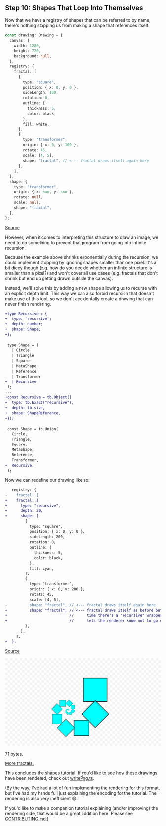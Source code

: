 ## Step 10: Shapes That Loop Into Themselves

Now that we have a registry of shapes that can be referred to by name, there's
nothing stopping us from making a shape that references itself:

```ts
const drawing: Drawing = {
  canvas: {
    width: 1280,
    height: 720,
    background: null,
  },
  registry: {
    fractal: [
      {
        type: "square",
        position: { x: 0, y: 0 },
        sideLength: 100,
        rotation: 0,
        outline: {
          thickness: 5,
          color: black,
        },
        fill: white,
      },
      {
        type: "transformer",
        origin: { x: 0, y: 100 },
        rotate: 45,
        scale: [4, 5],
        shape: "fractal", // <--- fractal draws itself again here
      },
    ],
  },
  shape: {
    type: "transformer",
    origin: { x: 640, y: 360 },
    rotate: null,
    scale: null,
    shape: "fractal",
  },
};
```

[Source](./step10_1.ts)

However, when it comes to interpreting this structure to draw an image, we need
to do something to prevent that program from going into infinite recursion.

Because the example above shrinks exponentially during the recursion, we could
implement stopping by ignoring shapes smaller than one pixel. It's a bit dicey
though (e.g. how do you decide whether an infinite structure is smaller than a
pixel?) and won't cover all use cases (e.g. fractals that don't shrink but end
up getting drawn outside the canvas).

Instead, we'll solve this by adding a new shape allowing us to recurse with an
explicit depth limit. This way we can also forbid recursion that doesn't make
use of this tool, so we don't accidentally create a drawing that can never
finish rendering.

```diff
+type Recursive = {
+  type: "recursive";
+  depth: number;
+  shape: Shape;
+};
 
 type Shape = (
   | Circle
   | Triangle
   | Square
   | MetaShape
   | Reference
   | Transformer
+  | Recursive
 );
...
+const Recursive = tb.Object({
+  type: tb.Exact("recursive"),
+  depth: tb.size,
+  shape: ShapeReference,
+});
 
 const Shape = tb.Union(
   Circle,
   Triangle,
   Square,
   MetaShape,
   Reference,
   Transformer,
+  Recursive,
 );
```

Now we can redefine our drawing like so:

```diff
   registry: {
-    fractal: [
+    fractal: {
+      type: "recursive",
+      depth: 20,
+      shape: [
         {
           type: "square",
           position: { x: 0, y: 0 },
           sideLength: 200,
           rotation: 0,
           outline: {
             thickness: 5,
             color: black,
           },
           fill: cyan,
         },
         {
           type: "transformer",
           origin: { x: 0, y: 200 },
           rotate: 45,
           scale: [4, 5],
-          shape: "fractal", // <--- fractal draws itself again here
+          shape: "fractal", // <--- fractal draws itself as before but this
+                            //      time there's a "recursive" wrapper that
+                            //      lets the renderer know not to go on forever
         },
       ],
     },
+  },
```

[Source](./step10_2.ts)

![Drawing](./drawing.png)

71 bytes.

[More fractals.](../../demo/fractals/README.md)

This concludes the shapes tutorial. If you'd like to see how these drawings have
been rendered, check out [writePng.ts](../../demo/writePng.ts).

(By the way, I've had a lot of fun implementing the rendering for this format,
but I've had my hands full just explaining the encoding for the tutorial. The
rendering is also very inefficient 😄.

If you'd like to make a companion tutorial explaining (and/or improving) the
rendering side, that would be a great addition here. Please see
[CONTRIBUTING.md](../../../../CONTRIBUTING.md).)
